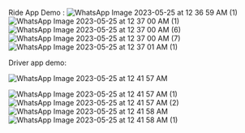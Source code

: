 Ride App Demo :
![WhatsApp Image 2023-05-25 at 12 36 59 AM (1)](https://github.com/Akashdt/Ride_In/assets/64660695/26813172-ac6c-4299-bf98-9fd7a8a83574)
![WhatsApp Image 2023-05-25 at 12 37 00 AM (1)](https://github.com/Akashdt/Ride_In/assets/64660695/32e9a7c8-ebd5-47bf-81b4-7e5c1fe97f63)
![WhatsApp Image 2023-05-25 at 12 37 00 AM (6)](https://github.com/Akashdt/Ride_In/assets/64660695/35cd6e6a-9cec-414c-9fc0-e79d5d6c2abb)
![WhatsApp Image 2023-05-25 at 12 37 00 AM (7)](https://github.com/Akashdt/Ride_In/assets/64660695/b2b5afd6-8b61-4bc2-8543-4af876914017)
![WhatsApp Image 2023-05-25 at 12 37 01 AM (1)](https://github.com/Akashdt/Ride_In/assets/64660695/3027259b-2dd5-4063-9ce1-0c5a69b5ecd4)





Driver app demo:

![WhatsApp Image 2023-05-25 at 12 41 57 AM](https://github.com/Akashdt/Ride_In/assets/64660695/9ce1ad99-ea7d-4b10-9e02-8b62aa7dfc91)


![WhatsApp Image 2023-05-25 at 12 41 57 AM (1)](https://github.com/Akashdt/Ride_In/assets/64660695/b5a01825-7a9c-4ce8-bb09-a0519f7bbddd)
![WhatsApp Image 2023-05-25 at 12 41 57 AM (2)](https://github.com/Akashdt/Ride_In/assets/64660695/05548dc0-b746-4a81-a908-144e01a586b0)
![WhatsApp Image 2023-05-25 at 12 41 58 AM](https://github.com/Akashdt/Ride_In/assets/64660695/09ddeef0-fd98-4c5b-b3c0-88089b24c4ec)
![WhatsApp Image 2023-05-25 at 12 41 58 AM (1)](https://github.com/Akashdt/Ride_In/assets/64660695/66be83bd-32eb-41f5-b419-38479fc24082)
